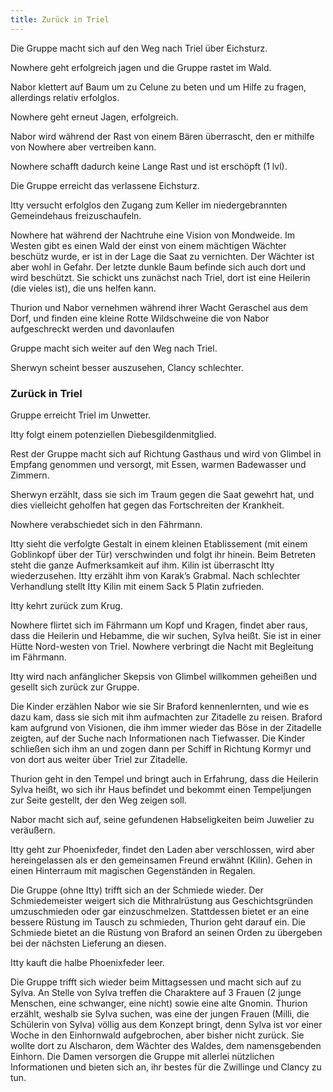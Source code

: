 ```yaml
---
title: Zurück in Triel
---
```


Die Gruppe macht sich auf den Weg nach Triel über Eichsturz.

Nowhere geht erfolgreich jagen und die Gruppe rastet im Wald.

Nabor klettert auf Baum um zu Celune zu beten und um Hilfe zu fragen, allerdings relativ erfolglos.

Nowhere geht erneut Jagen, erfolgreich.

Nabor wird während der Rast von einem Bären überrascht, den er mithilfe von Nowhere aber vertreiben kann.

Nowhere schafft dadurch keine Lange Rast und ist erschöpft (1 lvl).

Die Gruppe erreicht das verlassene Eichsturz.

Itty versucht erfolglos den Zugang zum Keller im niedergebrannten Gemeindehaus freizuschaufeln.

Nowhere hat während der Nachtruhe eine Vision von Mondweide. Im Westen gibt es einen Wald der einst von einem mächtigen Wächter beschütz wurde, er ist in der Lage die Saat zu vernichten. Der Wächter ist aber wohl in Gefahr. Der letzte dunkle Baum befinde sich auch dort und wird beschützt. Sie schickt uns zunächst nach Triel, dort ist eine Heilerin (die vieles ist), die uns helfen kann.

Thurion und Nabor vernehmen während ihrer Wacht Geraschel aus dem Dorf, und finden eine kleine Rotte Wildschweine die von Nabor aufgeschreckt werden und davonlaufen

Gruppe macht sich weiter auf den Weg nach Triel.

Sherwyn scheint besser auszusehen, Clancy schlechter.

### Zurück in Triel

Gruppe erreicht Triel im Unwetter. 

Itty folgt einem potenziellen Diebesgildenmitglied.

Rest der Gruppe macht sich auf Richtung Gasthaus und wird von Glimbel in Empfang genommen und versorgt, mit Essen, warmen Badewasser und Zimmern.

Sherwyn erzählt, dass sie sich im Traum gegen die Saat gewehrt hat, und dies vielleicht geholfen hat gegen das Fortschreiten der Krankheit.

Nowhere verabschiedet sich in den Fährmann.

Itty sieht die verfolgte Gestalt in einem kleinen Etablissement (mit einem Goblinkopf über der Tür) verschwinden und folgt ihr hinein. Beim Betreten steht die ganze Aufmerksamkeit auf ihm. Kilin ist überrascht Itty wiederzusehen. Itty erzählt ihm von Karak’s Grabmal. Nach schlechter Verhandlung stellt Itty Kilin mit einem Sack 5 Platin zufrieden.

Itty kehrt zurück zum Krug.

Nowhere flirtet sich im Fährmann um Kopf und Kragen, findet aber raus, dass die Heilerin und Hebamme, die wir suchen, Sylva heißt. Sie ist in einer Hütte Nord-westen von Triel. Nowhere verbringt die Nacht mit Begleitung im Fährmann.

Itty wird nach anfänglicher Skepsis von Glimbel willkommen geheißen und gesellt sich zurück zur Gruppe.

Die Kinder erzählen Nabor wie sie Sir Braford kennenlernten, und wie es dazu kam, dass sie sich mit ihm aufmachten zur Zitadelle zu reisen. Braford kam aufgrund von Visionen, die ihm immer wieder das Böse in der Zitadelle zeigten, auf der Suche nach Informationen nach Tiefwasser. Die Kinder schließen sich ihm an und zogen dann per Schiff in Richtung Kormyr und von dort aus weiter über Triel zur Zitadelle.

Thurion geht in den Tempel und bringt auch in Erfahrung, dass die Heilerin Sylva heißt, wo sich ihr Haus befindet und bekommt einen Tempeljungen zur Seite gestellt, der den Weg zeigen soll.

Nabor macht sich auf, seine gefundenen Habseligkeiten beim Juwelier zu veräußern.

Itty geht zur Phoenixfeder, findet den Laden aber verschlossen, wird aber hereingelassen als er den gemeinsamen Freund erwähnt (Kilin). Gehen in einen Hinterraum mit magischen Gegenständen in Regalen. 

Die Gruppe (ohne Itty) trifft sich an der Schmiede wieder. Der Schmiedemeister weigert sich die Mithralrüstung aus Geschichtsgründen umzuschmieden oder gar einzuschmelzen. Stattdessen bietet er an eine bessere Rüstung im Tausch zu schmieden, Thurion geht darauf ein. Die Schmiede bietet an die Rüstung von Braford an seinen Orden zu übergeben bei der nächsten Lieferung an diesen.

Itty kauft die halbe Phoenixfeder leer.

Die Gruppe trifft sich wieder beim Mittagsessen und macht sich auf zu Sylva. An Stelle von Sylva treffen die Charaktere auf 3 Frauen (2 junge Menschen, eine schwanger, eine nicht) sowie eine alte Gnomin. Thurion erzählt, weshalb sie Sylva suchen, was eine der jungen Frauen (Milli, die Schülerin von Sylva) völlig aus dem Konzept bringt, denn Sylva ist vor einer Woche in den Einhornwald aufgebrochen, aber bisher nicht zurück. Sie wollte dort zu Alscharon, dem Wächter des Waldes, dem namensgebenden Einhorn. Die Damen versorgen die Gruppe mit allerlei nützlichen Informationen und bieten sich an, ihr bestes für die Zwillinge und Clancy zu tun.